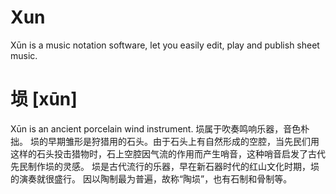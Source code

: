 # Xun
 Xūn is a music notation software, let you easily edit, play and publish sheet music.

# 埙 [xūn]  
 Xūn is an ancient porcelain wind instrument.
 埙属于吹奏鸣响乐器，音色朴拙。
 埙的早期雏形是狩猎用的石头。由于石头上有自然形成的空腔，当先民们用这样的石头投击猎物时，石上空腔因气流的作用而产生哨音，这种哨音启发了古代先民制作埙的灵感。
 埙是古代流行的乐器，早在新石器时代的红山文化时期，埙的演奏就很盛行。
 因以陶制最为普遍，故称“陶埙”，也有石制和骨制等。 
